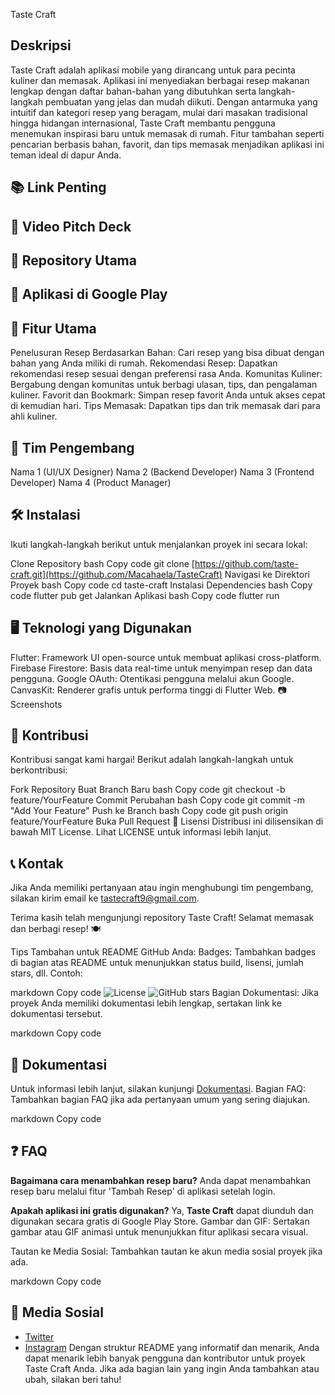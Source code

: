 Taste Craft
<!-- Ganti dengan URL gambar banner Anda -->

## Deskripsi
Taste Craft adalah aplikasi mobile yang dirancang untuk para pecinta kuliner dan memasak. Aplikasi ini menyediakan berbagai resep makanan lengkap dengan daftar bahan-bahan yang dibutuhkan serta langkah-langkah pembuatan yang jelas dan mudah diikuti. Dengan antarmuka yang intuitif dan kategori resep yang beragam, mulai dari masakan tradisional hingga hidangan internasional, Taste Craft membantu pengguna menemukan inspirasi baru untuk memasak di rumah. Fitur tambahan seperti pencarian berbasis bahan, favorit, dan tips memasak menjadikan aplikasi ini teman ideal di dapur Anda.

## 📚 Link Penting
## 🎥 Video Pitch Deck
## 📂 Repository Utama
## 📱 Aplikasi di Google Play
## 🚀 Fitur Utama
Penelusuran Resep Berdasarkan Bahan: Cari resep yang bisa dibuat dengan bahan yang Anda miliki di rumah.
Rekomendasi Resep: Dapatkan rekomendasi resep sesuai dengan preferensi rasa Anda.
Komunitas Kuliner: Bergabung dengan komunitas untuk berbagi ulasan, tips, dan pengalaman kuliner.
Favorit dan Bookmark: Simpan resep favorit Anda untuk akses cepat di kemudian hari.
Tips Memasak: Dapatkan tips dan trik memasak dari para ahli kuliner.
## 👥 Tim Pengembang
Nama 1 (UI/UX Designer)
Nama 2 (Backend Developer)
Nama 3 (Frontend Developer)
Nama 4 (Product Manager)
## 🛠️ Instalasi
Ikuti langkah-langkah berikut untuk menjalankan proyek ini secara lokal:

Clone Repository
bash
Copy code
git clone [https://github.com/taste-craft.git](https://github.com/Macahaela/TasteCraft)
Navigasi ke Direktori Proyek
bash
Copy code
cd taste-craft
Instalasi Dependencies
bash
Copy code
flutter pub get
Jalankan Aplikasi
bash
Copy code
flutter run
## 🖥️ Teknologi yang Digunakan
Flutter: Framework UI open-source untuk membuat aplikasi cross-platform.
Firebase Firestore: Basis data real-time untuk menyimpan resep dan data pengguna.
Google OAuth: Otentikasi pengguna melalui akun Google.
CanvasKit: Renderer grafis untuk performa tinggi di Flutter Web.
📷 Screenshots


## 📝 Kontribusi
Kontribusi sangat kami hargai! Berikut adalah langkah-langkah untuk berkontribusi:

Fork Repository
Buat Branch Baru
bash
Copy code
git checkout -b feature/YourFeature
Commit Perubahan
bash
Copy code
git commit -m "Add Your Feature"
Push ke Branch
bash
Copy code
git push origin feature/YourFeature
Buka Pull Request
🧾 Lisensi
Distribusi ini dilisensikan di bawah MIT License. Lihat LICENSE untuk informasi lebih lanjut.

## 📞 Kontak
Jika Anda memiliki pertanyaan atau ingin menghubungi tim pengembang, silakan kirim email ke tastecraft9@gmail.com.

Terima kasih telah mengunjungi repository Taste Craft! Selamat memasak dan berbagi resep! 🍽️

Tips Tambahan untuk README GitHub Anda:
Badges: Tambahkan badges di bagian atas README untuk menunjukkan status build, lisensi, jumlah stars, dll. Contoh:

markdown
Copy code
![License](https://img.shields.io/badge/license-MIT-blue.svg)
![GitHub stars](https://img.shields.io/github/stars/example/taste-craft.svg?style=social&label=Star)
Bagian Dokumentasi: Jika proyek Anda memiliki dokumentasi lebih lengkap, sertakan link ke dokumentasi tersebut.

markdown
Copy code
## 📖 Dokumentasi
Untuk informasi lebih lanjut, silakan kunjungi [Dokumentasi](https://github.com/example/taste-craft/wiki).
Bagian FAQ: Tambahkan bagian FAQ jika ada pertanyaan umum yang sering diajukan.

markdown
Copy code
## ❓ FAQ
**Bagaimana cara menambahkan resep baru?**
Anda dapat menambahkan resep baru melalui fitur 'Tambah Resep' di aplikasi setelah login.

**Apakah aplikasi ini gratis digunakan?**
Ya, **Taste Craft** dapat diunduh dan digunakan secara gratis di Google Play Store.
Gambar dan GIF: Sertakan gambar atau GIF animasi untuk menunjukkan fitur aplikasi secara visual.

Tautan ke Media Sosial: Tambahkan tautan ke akun media sosial proyek jika ada.

markdown
Copy code
## 📱 Media Sosial
- [Twitter](https://twitter.com/example)
- [Instagram](https://instagram.com/example)
Dengan struktur README yang informatif dan menarik, Anda dapat menarik lebih banyak pengguna dan kontributor untuk proyek Taste Craft Anda. Jika ada bagian lain yang ingin Anda tambahkan atau ubah, silakan beri tahu!
